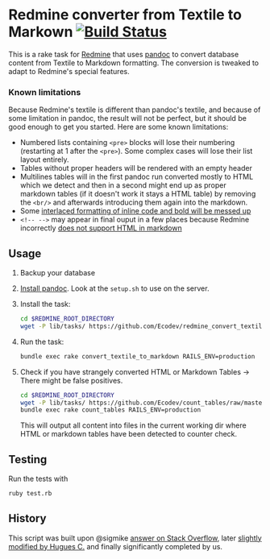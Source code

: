 # Redmine converter from Textile to Markown [![Build Status](https://travis-ci.com/Ecodev/redmine_convert_textile_to_markown.svg?branch=master)](https://travis-ci.com/Ecodev/redmine_convert_textile_to_markown)

This is a rake task for [Redmine](http://www.redmine.org/) that uses [pandoc](http://pandoc.org/) to convert database content from Textile to Markdown formatting. The conversion is tweaked to adapt to Redmine's special features.

### Known limitations

Because Redmine's textile is different than pandoc's textile, and because of
some limitation in pandoc, the result will not be perfect, but it should be good
enough to get you started. Here are some known limitations:

* Numbered lists containing `<pre>` blocks will lose their numbering (restarting at 1 after the `<pre>`). Some complex cases will lose their list layout entirely.
* Tables without proper headers will be rendered with an empty header
* Multilines tables will in the first pandoc run converted mostly to HTML which we detect and then in a second might end up as proper markdown tables (if it doesn't work it stays a HTML table) by removing the `<br/>` and afterwards introducing them again into the markdown.
* Some [interlaced formatting of inline code and bold will be messed up](https://github.com/jgm/pandoc/issues/3024)
* `<!-- -->` may appear in final ouput in a few places because Redmine incorrectly [does not support HTML in markdown](http://www.redmine.org/issues/20497)

## Usage

1. Backup your database
2. [Install pandoc](http://pandoc.org/installing.html). Look at the `setup.sh` to use on the server.
3. Install the task:

    ```sh
    cd $REDMINE_ROOT_DIRECTORY
    wget -P lib/tasks/ https://github.com/Ecodev/redmine_convert_textile_to_markown/raw/master/convert_textile_to_markdown.rake
    ```

4. Run the task:

    ```sh
    bundle exec rake convert_textile_to_markdown RAILS_ENV=production
    ```

5. Check if you have strangely converted HTML or Markdown Tables -> There might be false positives.

   ```sh
   cd $REDMINE_ROOT_DIRECTORY
   wget -P lib/tasks/ https://github.com/Ecodev/count_tables/raw/master/convert_textile_to_markdown.rake
   bundle exec rake count_tables RAILS_ENV=production
   ```

   This will output all content into files in the current working dir where HTML or markdown tables have been detected to counter check.

## Testing

Run the tests with

```sh
ruby test.rb
```

## History

This script was built upon @sigmike [answer on Stack Overflow](http://stackoverflow.com/a/19876009), later [slightly modified by Hugues C.](http://www.redmine.org/issues/22005) and finally significantly completed by us.
